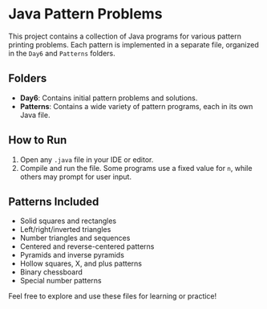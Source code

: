 # Java Pattern Problems

This project contains a collection of Java programs for various pattern printing problems. Each pattern is implemented in a separate file, organized in the `Day6` and `Patterns` folders.

## Folders

- **Day6**: Contains initial pattern problems and solutions.
- **Patterns**: Contains a wide variety of pattern programs, each in its own Java file.

## How to Run

1. Open any `.java` file in your IDE or editor.
2. Compile and run the file. Some programs use a fixed value for `n`, while others may prompt for user input.

## Patterns Included
- Solid squares and rectangles
- Left/right/inverted triangles
- Number triangles and sequences
- Centered and reverse-centered patterns
- Pyramids and inverse pyramids
- Hollow squares, X, and plus patterns
- Binary chessboard
- Special number patterns

Feel free to explore and use these files for learning or practice!
